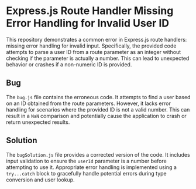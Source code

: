 # Express.js Route Handler Missing Error Handling for Invalid User ID

This repository demonstrates a common error in Express.js route handlers: missing error handling for invalid input.  Specifically, the provided code attempts to parse a user ID from a route parameter as an integer without checking if the parameter is actually a number. This can lead to unexpected behavior or crashes if a non-numeric ID is provided.

## Bug

The `bug.js` file contains the erroneous code.  It attempts to find a user based on an ID obtained from the route parameters. However, it lacks error handling for scenarios where the provided ID is not a valid number.  This can result in a `NaN` comparison and potentially cause the application to crash or return unexpected results.

## Solution

The `bugSolution.js` file provides a corrected version of the code.  It includes input validation to ensure the `userId` parameter is a number before attempting to use it.  Appropriate error handling is implemented using a `try...catch` block to gracefully handle potential errors during type conversion and user lookup.